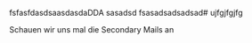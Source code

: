 fsfasfdasdsaasdasdaDDA
sasadsd
fsasadsadsadsad# ujfgjfgjfg


Schauen wir uns mal die Secondary Mails an
